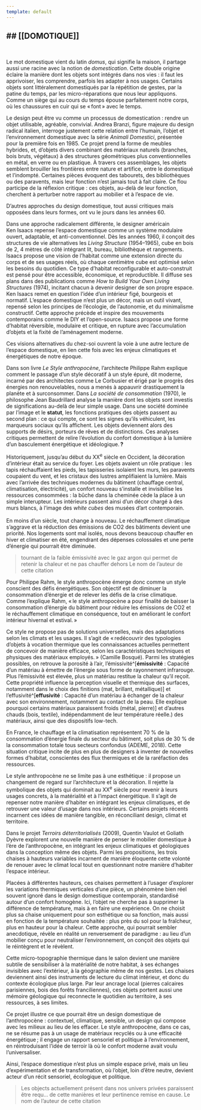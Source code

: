 ```yaml
---
template: default
---
```

## ## [[DOMOTIQUE]]

<br class="breakpage">

Le mot domestique vient du latin _domus_, qui signifie la maison, il partage aussi une racine avec la notion de _domestication_. Cette double origine éclaire la manière dont les objets sont intégrés dans nos vies : il faut les apprivoiser, les comprendre, parfois les adapter à nos usages. Certains objets sont littéralement domestiqués par la répétition de gestes, par la patine du temps, par les micro-réparations que nous leur appliquons. Comme un siège qui au cours du temps épouse parfaitement notre corps, où les chaussures en cuir qui se « font » avec le temps.

Le design peut être vu comme un processus de domestication : rendre un objet utilisable, agréable, convivial. Andrea Branzi, figure majeure du design radical italien, interroge justement cette relation entre l’humain, l’objet et l’environnement domestique avec la série _Animali Domestici_, présentée pour la première fois en 1985. Ce projet prend la forme de meubles hybrides, et, d’objets divers combinant des matériaux naturels (branches, bois bruts, végétaux) à des structures géométriques plus conventionnelles en métal, en verre ou en plastique. À travers ces assemblages, les objets semblent brouiller les frontières entre nature et artifice, entre le domestiqué et l’indompté. Certaines pièces évoquent des tabourets, des bibliothèques ou des paravents, mais leur fonction n’est jamais tout à fait claire. Ce flou participe de la réflexion critique : ces objets, au-delà de leur fonction, cherchent à perturber notre rapport au mobilier et à l’espace de vie.

D’autres approches du design domestique, tout aussi critiques mais opposées dans leurs formes, ont vu le jours dans les années 60.

Dans une approche radicalement différente, le designer américain Ken Isaacs repense l’espace domestique comme un système modulaire ouvert, adaptable, et anti-conventionnel. Dès les années 1960, il conçoit des structures de vie alternatives les _Living Structure_ (1954–1965), cube en bois de 2, 4 mètres de côté intégrant lit, bureau, bibliothèque et rangements. Isaacs propose une vision de l’habitat comme une extension directe du corps et de ses usages réels, où chaque centimètre cube est optimisé selon les besoins du quotidien. Ce type d’habitat reconfigurable et auto-construit est pensé pour être accessible, économique, et reproductible. Il diffuse ses plans dans des publications comme _How to Build Your Own Living Structures_ (1974), incitant chacun à devenir designer de son propre espace. Ken Isaacs remet en question l’idée d’un intérieur figé, bourgeois et normatif. L’espace domestique n’est plus un décor, mais un outil vivant, repensé selon les principes de l’écologie, de l’autonomie, et du minimalisme constructif. Cette approche précède et inspire des mouvements contemporains comme le DIY et l’open-source. Isaacs propose une forme d’habitat réversible, modulaire et critique, en rupture avec l’accumulation d’objets et la fixité de l’aménagement moderne.

Ces visions alternatives du chez-soi ouvrent la voie à une autre lecture de l’espace domestique, en lien cette fois avec les enjeux climatiques et énergétiques de notre époque.


Dans son livre *Le Style anthropocène*, l’architecte Philippe Rahm explique comment le passage d’un style décoratif à un style épuré, dit moderne, incarné par des architectes comme Le Corbusier et érigé par le progrès des énergies non renouvelables, nous a menés à appauvrir drastiquement la planète et à surconsommer. Dans _La société de consommation_ (1970), le philosophe Jean Baudrillard analyse la manière dont les objets sont investis de significations au-delà de leur simple usage. Dans une société dominée par l’image et le **statut**, les fonctions pratiques des objets passent au second plan : ce qui compte, ce sont les signes qu’ils véhiculent, les marqueurs sociaux qu’ils affichent. Les objets deviennent alors des supports de désirs, porteurs de rêves et de distinctions. Ces analyses critiques permettent de relire l’évolution du confort domestique à la lumière d’un basculement énergétique et idéologique. **?**

Historiquement, jusqu’au début du <smallcaps>XX</smallcaps><sup>e</sup> siècle en Occident, la décoration d’intérieur était au service du foyer. Les objets avaient un rôle pratique : les tapis réchauffaient les pieds, les tapisseries isolaient les murs, les paravents coupaient du vent, et les cristaux des lustres amplifiaient la lumière. Mais avec l’arrivée des techniques modernes du bâtiment (chauffage central, climatisation, électricité), un confort nouveau s’installe et invisibilise les ressources consommées : la bûche dans la cheminée cède la place à un simple interupteur. Les intérieurs passent ainsi d’un décor chargé à des murs blancs, à l’image des *white cubes* des musées d’art contemporain. <br/>
 <br/>
En moins d’un siècle, tout change à nouveau. Le réchauffement climatique s’aggrave et la réduction des émissions de CO2 des bâtiments devient une priorité. Nos logements sont mal isolés, nous devons beaucoup chauffer en hiver et climatiser en été, engendrant des dépenses colossales et une perte d’énergie qui pourrait être diminuée.




> tournant de la faible émissivité avec le gaz argon qui permet de retenir la chaleur et ne pas chauffer dehors
> Le nom de l’auteur de cette citation


Pour Philippe Rahm, le style anthropocène émerge donc comme un style conscient des défis énergétiques. Son objectif est de diminuer la consommation d’énergie et de relever les défis de la crise climatique. Comme l’explique Rahm, « le style anthropocène a pour finalité de baisser la consommation d’énergie du bâtiment pour réduire les émissions de CO2 et le réchauffement climatique en conséquence, tout en améliorant le confort intérieur hivernal et estival. »

Ce style ne propose pas de solutions universelles, mais des adaptations selon les climats et les usages. Il s’agit de « redécouvrir des typologies d’objets à vocation thermique que les connaissances actuelles permettent de concevoir de manière efficace, selon les caractéristiques techniques et physiques des matériaux employés. » (Camille Bosqué). Parmi les stratégies possibles, on retrouve la porosité à l’air, l’émissivité^[**émissivité** : Capacité d’un matériau à émettre de l’énergie sous forme de rayonnement infrarouge. Plus l’émissivité est élevée, plus un matériau restitue la chaleur qu’il reçoit. Cette propriété influence la perception visuelle et thermique des surfaces, notamment dans le choix des finitions (mat, brillant, métallique)] et l’effusivité^[**effusivité** : Capacité d’un matériau à échanger de la chaleur avec son environnement, notamment au contact de la peau. Elle explique pourquoi certains matériaux paraissent froids (métal, pierre)] et d’autres chauds (bois, textile), indépendamment de leur température réelle.) des matériaux, ainsi que des dispositifs low-tech.

En France, le chauffage et la climatisation représentent 70 % de la consommation d’énergie finale du secteur du bâtiment, soit plus de 30 % de la consommation totale tous secteurs confondus (ADEME, 2018). Cette situation critique incite de plus en plus de designers à inventer de nouvelles formes d’habitat, conscientes des flux thermiques et de la raréfaction des ressources.

Le style anthropocène ne se limite pas à une esthétique : il propose un changement de regard sur l’architecture et la décoration. Il rejette la symbolique des objets qui dominait au XX<sup>e</sup> siècle pour revenir à leurs usages concrets, à la matérialité et à l’impact énergétique. Il s’agit de repenser notre manière d’habiter en intégrant les enjeux climatiques, et de retrouver une valeur d’usage dans nos intérieurs. Certains projets récents incarnent ces idées de manière tangible, en réconciliant design, climat et territoire.

Dans le projet _Terroirs déterritorialisés_ (2009), Quentin Vaulot et Goliath Dyèvre explorent une nouvelle manière de penser le mobilier domestique à l’ère de l’anthropocène, en intégrant les enjeux climatiques et géologiques dans la conception même des objets. Parmi les propositions, les trois chaises à hauteurs variables incarnent de manière éloquente cette volonté de renouer avec le climat local tout en questionnant notre manière d’habiter l’espace intérieur.

Placées à différentes hauteurs, ces chaises permettent à l’usager d’explorer les variations thermiques verticales d’une pièce, un phénomène bien réel souvent ignoré dans le design domestique contemporain, standardisé autour d’un confort homogène. Ici, l’objet ne cherche pas à supprimer la différence de température, mais à en faire une expérience. On ne choisit plus sa chaise uniquement pour son esthétique ou sa fonction, mais aussi en fonction de la température souhaitée : plus près du sol pour la fraîcheur, plus en hauteur pour la chaleur. Cette approche, qui pourrait sembler anecdotique, révèle en réalité un renversement de paradigme : au lieu d’un mobilier conçu pour neutraliser l’environnement, on conçoit des objets qui le réintègrent et le révèlent.

Cette micro-topographie thermique dans le salon devient une manière subtile de sensibiliser à la matérialité de notre habitat, à ses échanges invisibles avec l’extérieur, à la géographie même de nos gestes. Les chaises deviennent ainsi des instruments de lecture du climat intérieur, et donc du contexte écologique plus large. Par leur ancrage local (pierres calcaires parisiennes, bois des forêts franciliennes), ces objets portent aussi une mémoire géologique qui reconnecte le quotidien au territoire, à ses ressources, à ses limites.

Ce projet illustre ce que pourrait être un design domestique de l’anthropocène : contextuel, climatique, sensible, un design qui compose avec les milieux au lieu de les effacer. Le style anthropocène, dans ce cas, ne se résume pas à un usage de matériaux recyclés ou à une efficacité énergétique ; il engage un rapport sensoriel et politique à l’environnement, en réintroduisant l’idée de terroir là où le confort moderne avait voulu l’universaliser.

Ainsi, l’espace domestique n’est plus un simple espace privé, mais un lieu d’expérimentation et de transformation, où l’objet, loin d’être neutre, devient acteur d’un récit sensoriel, écologique et politique.


> Les objects actuellement présent dans nos univers privées paraissent être requ… de cette manières et leur pertinence remise en cause.
> Le nom de l’auteur de cette citation

<br class="breakpage">
